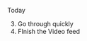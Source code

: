 Today

<!-- 1. Finish the Summary -->
<!-- 2. FInish the tracker -->
3. Go through quickly
4. FInish the Video feed
